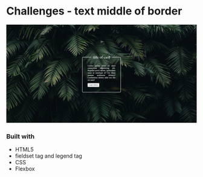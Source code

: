# Challenges - text middle of border

![](screenshot.png)

### Built with

- HTML5
- fieldset tag and legend tag
- CSS
- Flexbox
